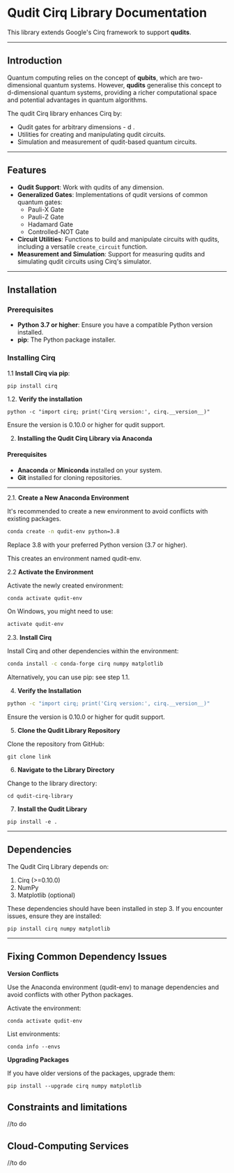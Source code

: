 # Qudit Cirq Library Documentation

This library extends Google's Cirq framework to support **qudits**.

---

## Introduction

Quantum computing relies on the concept of **qubits**, which are two-dimensional quantum systems. However, **qudits** generalise this concept to d-dimensional quantum systems, providing a richer computational space and potential advantages in quantum algorithms.

The qudit Cirq library enhances Cirq by:

- Qudit gates for arbitrary dimensions - d .
- Utilities for creating and manipulating qudit circuits.
- Simulation and measurement of qudit-based quantum circuits.

---

## Features

- **Qudit Support**: Work with qudits of any dimension.
- **Generalized Gates**: Implementations of qudit versions of common quantum gates:
  - Pauli-X Gate
  - Pauli-Z Gate
  - Hadamard Gate
  - Controlled-NOT Gate
- **Circuit Utilities**: Functions to build and manipulate circuits with qudits, including a versatile `create_circuit` function.
- **Measurement and Simulation**: Support for measuring qudits and simulating qudit circuits using Cirq's simulator.

---

## Installation

### Prerequisites

- **Python 3.7 or higher**: Ensure you have a compatible Python version installed.
- **pip**: The Python package installer.

### Installing Cirq

1.1 **Install Cirq via pip**:

```bash
pip install cirq
```

1.2. **Verify the installation**

```
python -c "import cirq; print('Cirq version:', cirq.__version__)"
```

Ensure the version is 0.10.0 or higher for qudit support.

2. **Installing the Qudit Cirq Library via Anaconda**

#### Prerequisites

- **Anaconda** or **Miniconda** installed on your system.
- **Git** installed for cloning repositories.

---

2.1. **Create a New Anaconda Environment**

It's recommended to create a new environment to avoid conflicts with existing packages.

```bash
conda create -n qudit-env python=3.8
```

Replace 3.8 with your preferred Python version (3.7 or higher).

This creates an environment named qudit-env.

2.2 **Activate the Environment**

Activate the newly created environment:

```bash
conda activate qudit-env
```

On Windows, you might need to use:

```bash
activate qudit-env
```

2.3. **Install Cirq**

Install Cirq and other dependencies within the environment:

```bash
conda install -c conda-forge cirq numpy matplotlib
```

Alternatively, you can use pip: see step 1.1.

4. **Verify the Installation**

```bash
python -c "import cirq; print('Cirq version:', cirq.__version__)"
```

Ensure the version is 0.10.0 or higher for qudit support.

5. **Clone the Qudit Library Repository**

Clone the repository from GitHub:

```git
git clone link
```

6. **Navigate to the Library Directory**

Change to the library directory:

```
cd qudit-cirq-library
```

7. **Install the Qudit Library**

```
pip install -e .
```

---

## Dependencies

The Qudit Cirq Library depends on:

<ol>
<li>Cirq (>=0.10.0) </li>
<li>NumPy </li>
<li> Matplotlib (optional) </li>
</ol>
These dependencies should have been installed in step 3. If you encounter issues, ensure they are installed:

```
pip install cirq numpy matplotlib
```

---

## Fixing Common Dependency Issues

<strong> Version Conflicts </strong> </br>

Use the Anaconda environment (qudit-env) to manage dependencies and avoid conflicts with other Python packages.
</br>

Activate the environment:

```
conda activate qudit-env
```

List environments:

```
conda info --envs
```

<strong> Upgrading Packages </strong> </br>

If you have older versions of the packages, upgrade them:

```
pip install --upgrade cirq numpy matplotlib
```

## Constraints and limitations

//to do

## Cloud-Computing Services

//to do
